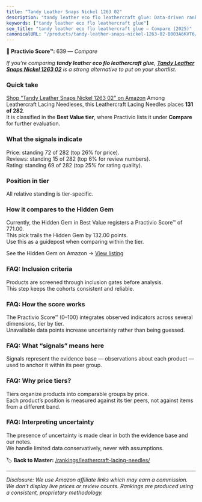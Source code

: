 ```yaml
---
title: "Tandy Leather Snaps Nickel 1263 02"
description: "tandy leather eco flo leathercraft glue: Data-driven ranking using the Practivio Score™. Positioned by quality, value, demand, findability, momentum."
keywords: ["tandy leather eco flo leathercraft glue"]
seo_title: "tandy leather eco flo leathercraft glue — Compare (2025)"
canonicalURL: "/products/tandy-leather-snaps-nickel-1263-02-B003A6KVT6/"
---
```


**🛒 Practivio Score™:** 639 — _Compare_


*If you're comparing **tandy leather eco flo leathercraft glue**, **[Tandy Leather Snaps Nickel 1263 02](https://www.amazon.com/dp/B003A6KVT6?tag=practivio-20)** is a strong alternative to put on your shortlist.*
### Quick take
[Shop “Tandy Leather Snaps Nickel 1263 02” on Amazon](https://www.amazon.com/dp/B003A6KVT6?tag=practivio-20)
Among Leathercraft Lacing Needleses, this Leathercraft Lacing Needles places **131 of 282**.  
It is classified in the **Best Value tier**, where Practivio lists it under **Compare** for further evaluation.

### What the signals indicate
Price: standing 72 of 282 (top 26% for price).  
Reviews: standing 15 of 282 (top 6% for review numbers).  
Rating: standing 69 of 282 (top 25% for rating quality).  

### Position in tier
All relative standing is tier-specific.

### How it compares to the Hidden Gem
Currently, the Hidden Gem in Best Value registers a Practivio Score™ of 771.00.  
This pick trails the Hidden Gem by 132.00 points.  
Use this as a guidepost when comparing within the tier.  

See the Hidden Gem on Amazon → [View listing](https://www.amazon.com/dp/B08SHYVFVT?tag=practivio-20)

### FAQ: Inclusion criteria
Products are screened through inclusion gates before analysis.  
This step keeps the cohorts consistent and reliable.

### FAQ: How the score works
The Practivio Score™ (0–100) integrates observed indicators across several dimensions, tier by tier.  
Unavailable data points increase uncertainty rather than being guessed.

### FAQ: What “signals” means here
Signals represent the evidence base — observations about each product — used to anchor it within its peer group.

### FAQ: Why price tiers?
Tiers organize products into comparable groups by price.  
Each product’s position is measured against its tier peers, not against items from a different band.

### FAQ: Interpreting uncertainty
The presence of uncertainty is made clear in both the evidence base and our notes.  
We handle limited data conservatively, never with assumptions.

<!-- Missing template for Compare/CompareWithinPriceClass -->


🏷️ **Back to Master:** [/rankings/leathercraft-lacing-needles/](/rankings/leathercraft-lacing-needles/)

---
_Disclosure: We use Amazon affiliate links which may earn a commission. We don’t display live prices or review counts. Rankings are produced using a consistent, proprietary methodology._
